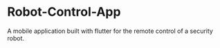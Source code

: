 # Robot-Control-App
A mobile application built with flutter for the remote control of a security robot.
